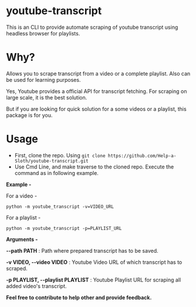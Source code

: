 # youtube-transcript

This is an CLI to provide automate scraping of youtube transcript using headless browser for playlists.

# Why?
Allows you to scrape transcript from a video or a complete playlist. Also can be used for learning purposes.

Yes, Youtube provides a official API for transcript fetching. For scraping on large scale, it is the best solution.

But if you are looking for quick solution for a some videos or a playlist, this package is for you.

# Usage
- First, clone the repo. Using `git clone https://github.com/Help-a-Sloth/youtube-transcript.git`
- Use Cmd Line, and make traverse to the cloned repo. Execute the command as in following example.

**Example -**

For a video -

    python -m youtube_transcript -v=VIDEO_URL

For a playlist -

    python -m youtube_transcript -p=PLAYLIST_URL
	
	
**Arguments -**

**--path PATH** : Path where prepared transcript has to be saved.

**-v VIDEO, --video VIDEO** : Youtube Video URL of which transcript has to scraped.

**-p PLAYLIST, --playlist PLAYLIST** :  Youtube Playlist URL for scraping all added video's transcript.

**Feel free to contribute to help other and provide feedback.**
